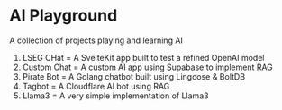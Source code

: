 # AI Playground

A collection of projects playing and learning AI

1. LSEG CHat = A SvelteKit app built to test a refined OpenAI model
2. Custom Chat = A custom AI app using Supabase to implement RAG
3. Pirate Bot = A Golang chatbot built using Lingoose & BoltDB
4. Tagbot = A Cloudflare AI bot using RAG
5. Llama3 = A very simple implementation of Llama3
